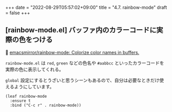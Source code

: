 +++
date = "2022-08-29T05:57:02+09:00"
title = "4.7. rainbow-mode"
draft = false
+++
## [rainbow-mode.el] バッファ内のカラーコードに実際の色をつける
🔗 [emacsmirror/rainbow-mode: Colorize color names in buffers.]( https://github.com/emacsmirror/rainbow-mode) 

`rainbow-mode.el` は `red`, `green` などの色名や `#aabbcc` といったカラーコードを実際の色に表示してくれる。

`global` 設定にするとうざいと思うシーンもあるので、自分は必要なときだけ使えるようにしています。

```elisp
(leaf rainbow-mode
  :ensure t
  :bind ("C-c r" . rainbow-mode))
```
